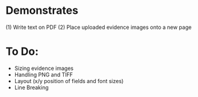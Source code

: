 # Demonstrates 
(1) Write text on PDF
(2) Place uploaded evidence images onto a new page

# To Do:
* Sizing evidence images
* Handling PNG and TIFF
* Layout (x/y position of fields and font sizes)
* Line Breaking

